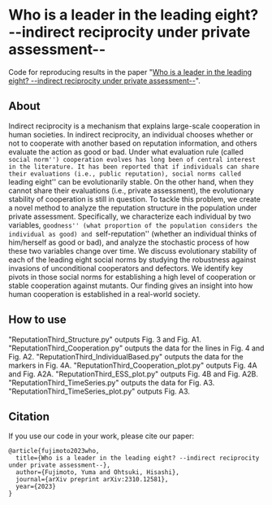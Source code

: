 # Who is a leader in the leading eight? --indirect reciprocity under private assessment--
Code for reproducing results in the paper "[Who is a leader in the leading eight? --indirect reciprocity under private assessment--](https://arxiv.org/abs/2310.12581)".

## About
Indirect reciprocity is a mechanism that explains large-scale cooperation in human societies. In indirect reciprocity, an individual chooses whether or not to cooperate with another based on reputation information, and others evaluate the action as good or bad. Under what evaluation rule (called ``social norm'') cooperation evolves has long been of central interest in the literature. It has been reported that if individuals can share their evaluations (i.e., public reputation), social norms called ``leading eight'' can be evolutionarily stable. On the other hand, when they cannot share their evaluations (i.e., private assessment), the evolutionary stability of cooperation is still in question. To tackle this problem, we create a novel method to analyze the reputation structure in the population under private assessment. Specifically, we characterize each individual by two variables, ``goodness'' (what proportion of the population considers the individual as good) and ``self-reputation'' (whether an individual thinks of him/herself as good or bad), and analyze the stochastic process of how these two variables change over time. We discuss evolutionary stability of each of the leading eight social norms by studying the robustness against invasions of unconditional cooperators and defectors. We identify key pivots in those social norms for establishing a high level of cooperation or stable cooperation against mutants. Our finding gives an insight into how human cooperation is established in a real-world society.

## How to use
"ReputationThird_Structure.py" outputs Fig. 3 and Fig. A1.
"ReputationThird_Cooperation.py" outputs the data for the lines in Fig. 4 and Fig. A2.
"ReputationThird_IndividualBased.py" outputs the data for the markers in Fig. 4A.
"ReputationThird_Cooperation_plot.py" outputs Fig. 4A and Fig. A2A.
"ReputationThird_ESS_plot.py" outputs Fig. 4B and Fig. A2B.
"ReputationThird_TimeSeries.py" outputs the data for Fig. A3.
"ReputationThird_TimeSeries_plot.py" outputs Fig. A3.

## Citation
If you use our code in your work, please cite our paper:
```
@article{fujimoto2023who,
  title={Who is a leader in the leading eight? --indirect reciprocity under private assessment--},
  author={Fujimoto, Yuma and Ohtsuki, Hisashi},
  journal={arXiv preprint arXiv:2310.12581},
  year={2023}
}
```
